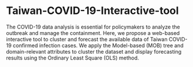 # Taiwan-COVID-19-Interactive-tool
The COVID-19 data analysis is essential for policymakers to analyze the outbreak and manage the containment. Here, we propose a web-based interactive tool to cluster and forecast the available data of Taiwan COVID-19 confirmed infection cases. We apply the Model-based (MOB) tree and domain-relevant attributes to cluster the dataset and display forecasting results using the Ordinary Least Square (OLS) method. 
